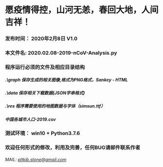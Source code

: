# 愿疫情得控，山河无恙，春回大地，人间吉祥！

### 发布时间：   2020年2月8日     V1.0

### 本文件名:   2020.02.08-2019-nCoV-Analysis.py

### 程序运行必须的文件及相应目录结构

##### .\graph  保存生成的相关图像,格式为PNG格式，Sankey - HTML

##### .\data   保存相关下载数据(JSON字串格式)

##### .\res    程序需要使用的地图数据与字体（simsun.ttf）

##### 中国各城市人口-2019.csv

### 测试环境： win10 + Python3.7.6

### 

### 欢迎任何形式的修改，利用及完善，任何BUG请邮件联系作者

###### MAIL: [pltkib.stone@gmail.com](mailto:pltkib.stone@gmail.com)

#### 



